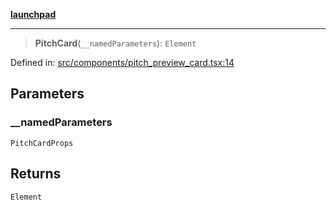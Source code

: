 [**launchpad**](index.md)

***

> **PitchCard**(`__namedParameters`): `Element`

Defined in: [src/components/pitch\_preview\_card.tsx:14](https://github.com/victorbratov/launchpad/blob/3cec89d9fa4be2794c552b4b2e488c08b6798868/src/components/pitch_preview_card.tsx#L14)

## Parameters

### \_\_namedParameters

`PitchCardProps`

## Returns

`Element`
